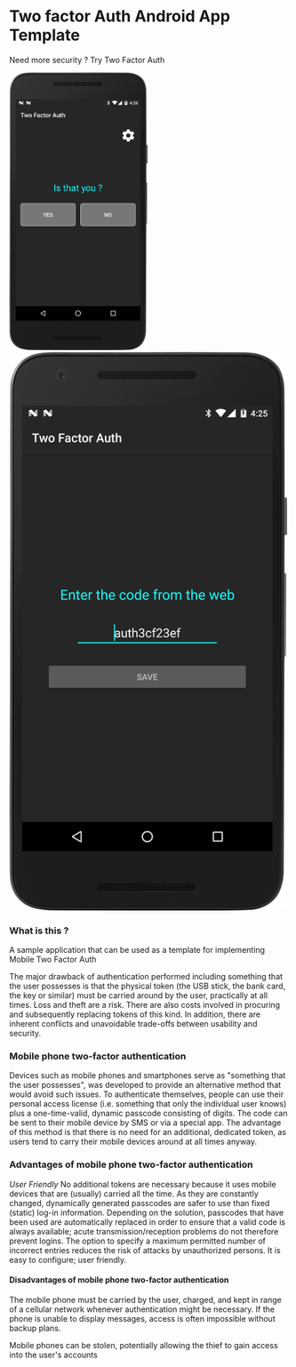 # Two factor Auth Android App Template

Need more security ? Try Two Factor Auth

<img src="https://raw.githubusercontent.com/AndreiD/Spring-Two-Factor-Auth-Android-App/master/device-2016-12-05-162620.png" style="max-height:500px" alt="two factor auth android sample">

<img src="https://raw.githubusercontent.com/AndreiD/Spring-Two-Factor-Auth-Android-App/master/device-2016-12-05-162541.png" width="500px" alt="two factor auth android">

### What is this ?
A sample application that can be used as a template for implementing Mobile Two Factor Auth 

The major drawback of authentication performed including something that the user possesses is that the physical token (the USB stick, the bank card, the key or similar) must be carried around by the user, practically at all times. Loss and theft are a risk. There are also costs involved in procuring and subsequently replacing tokens of this kind. In addition, there are inherent conflicts and unavoidable trade-offs between usability and security.

### Mobile phone two-factor authentication

Devices such as mobile phones and smartphones serve as "something that the user possesses", was developed to provide an alternative method that would avoid such issues. To authenticate themselves, people can use their personal access license (i.e. something that only the individual user knows) plus a one-time-valid, dynamic passcode consisting of digits. The code can be sent to their mobile device by SMS or via a special app. The advantage of this method is that there is no need for an additional, dedicated token, as users tend to carry their mobile devices around at all times anyway.

### Advantages of mobile phone two-factor authentication

*User Friendly*
No additional tokens are necessary because it uses mobile devices that are (usually) carried all the time.
As they are constantly changed, dynamically generated passcodes are safer to use than fixed (static) log-in information.
Depending on the solution, passcodes that have been used are automatically replaced in order to ensure that a valid code is always available; acute transmission/reception problems do not therefore prevent logins.
The option to specify a maximum permitted number of incorrect entries reduces the risk of attacks by unauthorized persons.
It is easy to configure; user friendly.

#### Disadvantages of mobile phone two-factor authentication

The mobile phone must be carried by the user, charged, and kept in range of a cellular network whenever authentication might be necessary. If the phone is unable to display messages, access is often impossible without backup plans.

Mobile phones can be stolen, potentially allowing the thief to gain access into the user's accounts
